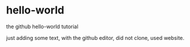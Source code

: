 # hello-world
the github hello-world tutorial


just adding some text, with the github editor, did not clone, used website.
